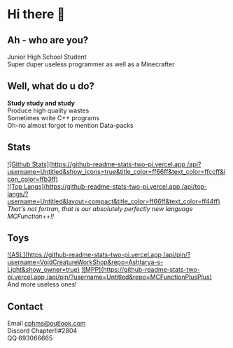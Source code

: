 # Hi there 👋

Ah - who are you?
---
Junior High School Student  
Super duper useless programmer as well as a Minecrafter  

Well, what do u do?
---
__Study study and study__  
Produce high quality wastes  
Sometimes write C++ programs  
Oh-no almost forgot to mention Data-packs  

Stats
---
[![Github Stats](https://github-readme-stats-two-pi.vercel.app
/api?username=Untitled&show_icons=true&title_color=ff66ff&text_color=ffccff&icon_color=ffb3ff)](https://github.com/Untitled/)  
[![Top Langs](https://github-readme-stats-two-pi.vercel.app
/api/top-langs/?username=Untitled&layout=compact&title_color=ff66ff&text_color=ff44ff)](https://github.com/Untitled/)  
*That's not fortran, that is our absolutely perfectly new language MCFunction++!!*

Toys
---
[![ASL](https://github-readme-stats-two-pi.vercel.app
/api/pin/?username=VoidCreatureWorkShop&repo=Ashtarya-s-Light&show_owner=true)](https://github.com/VoidCreatureWorkShop/Ashtarya-s-Light)
[![MPP](https://github-readme-stats-two-pi.vercel.app
/api/pin/?username=Untitled&repo=MCFunctionPlusPlus)](https://github.com/Untitled/MCFunctionPlusPlus)  
And more useless ones!

Contact
---
Email cphms@outlook.com  
Discord ChapterII#2804  
QQ 693066665  
